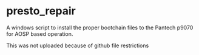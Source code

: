 presto_repair
=============

A windows script to install the proper bootchain files to the Pantech p9070 for AOSP based operation.

This was not uploaded because of github file restrictions
